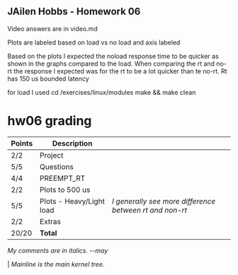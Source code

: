 ## JAilen Hobbs - Homework 06 ##

Video answers are in video.md

Plots are labeled based on load vs no load and axis labeled

Based on the plots I expected the noload response time to be quicker as shown in the graphs compared to the load.
When comparing the rt and no-rt the response I expected was for the rt to be a lot quicker than te no-rt. 
Rt has 150 us bounded latency 

for load I used cd /exercises/linux/modules
make && make clean

# hw06 grading

| Points      | Description | |
| ----------- | ----------- |-|
|  2/2 | Project 
|  5/5 | Questions
|  4/4 | PREEMPT_RT
|  2/2 | Plots to 500 us
|  5/5 | Plots - Heavy/Light load | *I generally see more difference between rt and non-rt*
|  2/2 | Extras
| 20/20 | **Total**

*My comments are in italics. --may*

 | *Mainline is the main kernel tree.*